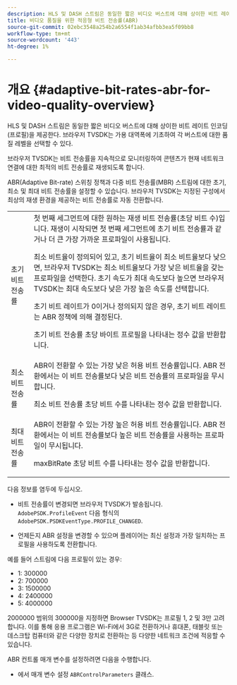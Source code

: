 ```yaml
---
description: HLS 및 DASH 스트림은 동일한 짧은 비디오 버스트에 대해 상이한 비트 레이트 인코딩(프로필)을 제공한다. 브라우저 TVSDK는 가용 대역폭에 기초하여 각 버스트에 대한 품질 레벨을 선택할 수 있다.
title: 비디오 품질을 위한 적응형 비트 전송률(ABR)
source-git-commit: 02ebc3548a254b2a6554f1ab34afbb3ea5f09bb8
workflow-type: tm+mt
source-wordcount: '443'
ht-degree: 1%

---
```


# 개요 {#adaptive-bit-rates-abr-for-video-quality-overview}

HLS 및 DASH 스트림은 동일한 짧은 비디오 버스트에 대해 상이한 비트 레이트 인코딩(프로필)을 제공한다. 브라우저 TVSDK는 가용 대역폭에 기초하여 각 버스트에 대한 품질 레벨을 선택할 수 있다.

브라우저 TVSDK는 비트 전송률을 지속적으로 모니터링하여 콘텐츠가 현재 네트워크 연결에 대한 최적의 비트 전송률로 재생되도록 합니다.

ABR(Adaptive Bit-rate) 스위칭 정책과 다중 비트 전송률(MBR) 스트림에 대한 초기, 최소 및 최대 비트 전송률을 설정할 수 있습니다. 브라우저 TVSDK는 지정된 구성에서 최상의 재생 환경을 제공하는 비트 전송률로 자동 전환합니다.

<table id="table_AF838E082235406AA359BF1C1A77F85F"> 
 <tbody> 
  <tr> 
   <td colname="col01"> 초기 비트 전송률 </td> 
   <td colname="col2">첫 번째 세그먼트에 대한 원하는 재생 비트 전송률(초당 비트 수)입니다. 재생이 시작되면 첫 번째 세그먼트에 초기 비트 전송률과 같거나 더 큰 가장 가까운 프로파일이 사용됩니다. <p> 최소 비트율이 정의되어 있고, 초기 비트율이 최소 비트율보다 낮으면, 브라우저 TVSDK는 최소 비트율보다 가장 낮은 비트율을 갖는 프로파일을 선택한다. 초기 속도가 최대 속도보다 높으면 브라우저 TVSDK는 최대 속도보다 낮은 가장 높은 속도를 선택합니다. </p> <p>초기 비트 레이트가 0이거나 정의되지 않은 경우, 초기 비트 레이트는 ABR 정책에 의해 결정된다. </p> <p><span class="codeph"> 초기 비트 전송률</span> 초당 바이트 프로필을 나타내는 정수 값을 반환합니다. </p> </td> 
  </tr> 
  <tr> 
   <td colname="col01"> 최소 비트 전송률 </td> 
   <td colname="col2">ABR이 전환할 수 있는 가장 낮은 허용 비트 전송률입니다. ABR 전환에서는 이 비트 전송률보다 낮은 비트 전송률의 프로파일을 무시합니다. <p><span class="codeph"> 최소 비트 전송률</span> 초당 비트 수를 나타내는 정수 값을 반환합니다. </p> </td> 
  </tr> 
  <tr> 
   <td colname="col01"> 최대 비트 전송률 </td> 
   <td colname="col2">ABR이 전환할 수 있는 가장 높은 허용 비트 전송률입니다. ABR 전환에서는 이 비트 전송률보다 높은 비트 전송률을 사용하는 프로파일이 무시됩니다. <p><span class="codeph"> maxBitRate</span> 초당 비트 수를 나타내는 정수 값을 반환합니다. </p> </td> 
  </tr> 
 </tbody> 
</table>

다음 정보를 염두에 두십시오.

* 비트 전송률이 변경되면 브라우저 TVSDK가 발송됩니다. `AdobePSDK.ProfileEvent` 다음 형식의 `AdobePSDK.PSDKEventType.PROFILE_CHANGED`.

* 언제든지 ABR 설정을 변경할 수 있으며 플레이어는 최신 설정과 가장 일치하는 프로필을 사용하도록 전환합니다.

예를 들어 스트림에 다음 프로필이 있는 경우:

* 1: 300000
* 2: 700000
* 3: 1500000
* 4: 2400000
* 5: 4000000

2000000 범위의 300000을 지정하면 Browser TVSDK는 프로필 1, 2 및 3만 고려합니다. 이를 통해 응용 프로그램은 Wi-Fi에서 3G로 전환하거나 휴대폰, 태블릿 또는 데스크탑 컴퓨터와 같은 다양한 장치로 전환하는 등 다양한 네트워크 조건에 적응할 수 있습니다.

ABR 컨트롤 매개 변수를 설정하려면 다음을 수행합니다.

* 에서 매개 변수 설정 `ABRControlParameters` 클래스.
